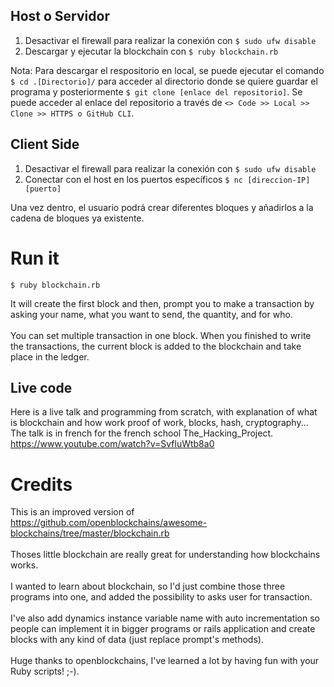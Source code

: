 
## Host o Servidor

1) Desactivar el firewall para realizar la conexión con ``` $ sudo ufw disable ```
2) Descargar y ejecutar la blockchain con ``` $ ruby blockchain.rb ```

Nota: Para descargar el respositorio en local, se puede ejecutar el comando ``` $ cd .[Directorio]/ ``` para acceder al directorio donde se quiere guardar el programa y posteriormente ``` $ git clone [enlace del repositorio] ```. Se puede acceder al enlace del repositorio a través de ``` <> Code >> Local >> Clone >> HTTPS o GitHub CLI ```.

## Client Side

1) Desactivar el firewall para realizar la conexión con ``` $ sudo ufw disable ```
2) Conectar con el host en los puertos específicos ``` $ nc [direccion-IP] [puerto]  ```

Una vez dentro, el usuario podrá crear diferentes bloques y añadirlos a la cadena de bloques ya existente.
# Run it

```
$ ruby blockchain.rb
```
It will create the first block and then, prompt you to make a transaction by asking your name, what you want to send, the quantity, and for who. <br><br>
You can set multiple transaction in one block. When you finished to write the transactions, the current block is added to the blockchain and take place in the ledger. <br>

## Live code 

Here is a live talk and programming from scratch, with explanation of what is blockchain and how work proof of work, blocks, hash, cryptography... The talk is in french for the french school The_Hacking_Project. <br>
https://www.youtube.com/watch?v=SvfluWtb8a0



# Credits
This is an improved version of https://github.com/openblockchains/awesome-blockchains/tree/master/blockchain.rb <br><br>
Thoses little blockchain are really great for understanding how blockchains works. <br><br>
I wanted to learn about blockchain, so I'd just combine those three programs into one, and added the possibility to asks user for transaction. <br><br>
I've also add dynamics instance variable name with auto incrementation so people can implement it in bigger programs or rails application and create blocks with any kind of data (just replace prompt's methods).<br><br>
Huge thanks to openblockchains, I've learned a lot by having fun with your Ruby scripts! ;-).